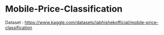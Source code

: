 # Mobile-Price-Classification
Dataset : https://www.kaggle.com/datasets/iabhishekofficial/mobile-price-classification
